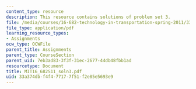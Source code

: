 ```yaml
---
content_type: resource
description: This resource contains solutions of problem set 3.
file: /media/courses/16-682-technology-in-transportation-spring-2011/33a374dbf4f477177f51f2e85e5693e9_MIT16_682S11_soln3.pdf
file_type: application/pdf
learning_resource_types:
- Assignments
ocw_type: OCWFile
parent_title: Assignments
parent_type: CourseSection
parent_uid: 7eb3ad83-3f3f-31ec-2677-44db48fbb1ad
resourcetype: Document
title: MIT16_682S11_soln3.pdf
uid: 33a374db-f4f4-7717-7f51-f2e85e5693e9
---
```

